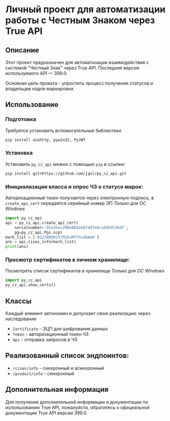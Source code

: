 # Личный проект для автоматизации работы с Честным Знаком через True API

## Описание

Этот проект предназначен для автоматизации взаимодействия с системой "Честный Знак" через True API. Последняя версия используемого API — 399.0.

Основная цель проекта - упростить процесс получения статусов и владельцев кодов маркировки.

## Использование
### Подготовка

Требуется установить вспомогательные библиотеки
```bash
pip install aiohttp, pywin32, PyJWT
```

### Установка
Установить `py_cz_api` можно с помощью `pip` и ссылки:
```bash
pip install git+https://github.com/jqxl/py_cz_api.git
```

### Инициализация класса и опрос ЧЗ о статусе марок:
Авторизационный токен получается через электронную подпись, в `create_api_cert` передаётся серийный номер ЭП
*Только для ОС Windows*
```python
import py_cz_api
api = py_cz_api.create_api_cert(
    serialnumber='02a3eec200e0b02b874d7e0ca9d5d53bd7',
    pg=py_cz_api.Pgs.ncp)
mark_list = ['01230000157926=Mflh=dAAAA']
ans = api.cises_info(mark_list)
print(ans)
```

### Просмотр сертификатов в личном хранилище:
Посмотреть список сертификатов в хранилище
*Только для ОС Windows*
```python
import py_cz_api
py_cz_api.show_certs()
```

## Классы
Каждый элемент автономен и допускает свою реализацию через наследование
- `Certificate` - ЭЦП для шифрования данных
- `Token` - авторизационный токен ЧЗ
- `Api` - отправка запросов в ЧЗ

## Реализованный список эндпоинтов:

- `/cises/info` - синхронный и асинхронный
- `/product/info` - синхронный

## Дополнительная информация

Для получения дополнительной информации и документации по использованию True API, пожалуйста, обратитесь к официальной документации True API версии 399.0.
